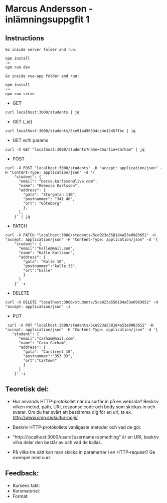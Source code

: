 # Marcus Andersson - inlämningsuppgfit 1

## Instructions
```
Go inside server folder and run:

npm install 
->
npm run dev
```
```
Go inside vue-app folder and run:

npm install 
->
npm run serve
```

* GET
```
curl localhost:3000/students | jq
```

* GET {_id}
```
curl localhost:3000/students/5ce91a496534cc4e1345ffbc | jq
```

* GET with params
```
curl -X GET "localhost:3000/students?name=Charlie+Carham" | jq
```

* POST
```
curl -X POST "localhost:3000/students" -H "accept: application/json" -H "Content-Type: application/json" -d '{
    "student": {
      "email": "becca.karlsson@live.com",
      "name": "Rebecca Karlsson",
      "address": {
        "gata": "Storgatan 11B",
        "postnummer": "341 40",
        "ort": "Göteborg"
        },
      },
    }' | jq
```

* PATCH
```
curl -X PATCH "localhost:3000/students/5ce923a558184a53e0983652" -H "accept: application/json" -H "Content-Type: application/json" -d '{
    "student": {
      "email":"kalle@mail.com",
      "name": "Kalle Karlsson",
      "address": {
        "gata": "Kalle 10",
        "postnummer":"kalle 33",
        "ort":"kalle"
        }
      }
    }' -i
```

* DELETE
```
curl -X DELETE "localhost:3000/students/5ce923a558184a53e0983652" -H "accept: application/json" -i
```

* PUT
```
 curl -X PUT "localhost:3000/students/5ce923a558184a53e0983652" -H "accept: application/json" -H "Content-Type: application/json" -d '{
   "student": {
      "email":"carham@mail.com",
      "name": "Cara Carham",
      "address": {
        "gata": "Carstreet 10",
        "postnummer":"353 33",
        "ort":"Cartown"
        }
      }
    }' -i
```

## Teoretisk del:
* Hur används HTTP-protokollet när du surfar in på en websida? Beskriv vilken metod, path, URI, response code och body som skickas in och svarar. Om du har svårt att bestämma dig för en url, ta ex. http://www.smp.se/kultur-noje/

* Beskriv HTTP-protokollets vanligaste metoder och vad de gör.

* "http://localhost:3000/users?username=something" är en URI, beskriv vilka delar den består av och vad de kallas.

* På vilka tre sätt kan man skicka in parametrar i en HTTP-request? Ge exempel med curl.


## Feedback:
* Kursens takt:
* Kursmaterial:
* Format: